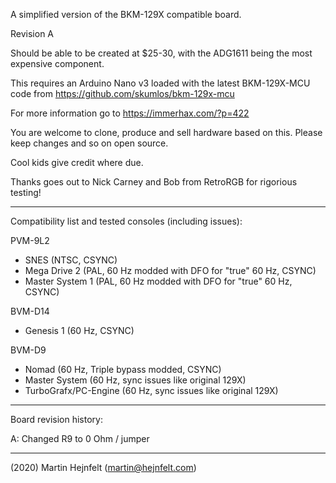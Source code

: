 A simplified version of the BKM-129X compatible board.

Revision A

Should be able to be created at $25-30, with the ADG1611 being the most expensive component.

This requires an Arduino Nano v3 loaded with the latest BKM-129X-MCU code from https://github.com/skumlos/bkm-129x-mcu

For more information go to https://immerhax.com/?p=422

You are welcome to clone, produce and sell hardware based on this. Please keep changes and so on open source.

Cool kids give credit where due.

Thanks goes out to Nick Carney and Bob from RetroRGB for rigorious testing!

--------

Compatibility list and tested consoles (including issues):

PVM-9L2
- SNES (NTSC, CSYNC)
- Mega Drive 2 (PAL, 60 Hz modded with DFO for "true" 60 Hz, CSYNC)
- Master System 1 (PAL, 60 Hz modded with DFO for "true" 60 Hz, CSYNC)

BVM-D14
- Genesis 1 (60 Hz, CSYNC)

BVM-D9
- Nomad (60 Hz, Triple bypass modded, CSYNC)
- Master System (60 Hz, sync issues like original 129X)
- TurboGrafx/PC-Engine (60 Hz, sync issues like original 129X)

---------

Board revision history:

A: Changed R9 to 0 Ohm / jumper

---------

(2020) Martin Hejnfelt (martin@hejnfelt.com)
